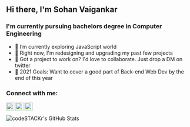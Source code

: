 ## Hi there, I'm **Sohan Vaigankar**



### I'm currently pursuing bachelors degree in Computer Engineering

- 🌱 I’m currently exploring JavaScript world
- 🔭 Right now, I'm redesigning and upgrading my past few projects
- 👯 Got a project to work on? I'd love to collaborate. Just drop a DM on twitter
- 🥅 2021 Goals: Want to cover a good part of Back-end Web Dev by the end of this year

### Connect with me:

[<img align="left" alt="Sohan Vaigankar | Twitter" width="22px" src="https://cdn.jsdelivr.net/npm/simple-icons@v3/icons/twitter.svg" />][twitter]
[<img align="left" alt="Sohan Vaigankar | LinkedIn" width="22px" src="https://cdn.jsdelivr.net/npm/simple-icons@v3/icons/linkedin.svg" />][linkedin]
[<img align="left" alt="Sohan Vaigankar | Instagram" width="22px" src="https://cdn.jsdelivr.net/npm/simple-icons@v3/icons/instagram.svg" />][instagram]


<br />
<br />

<img align="left" alt="codeSTACKr's GitHub Stats" src="https://github-readme-stats.sohanvaigankar.vercel.app/api?username=sohanvaigankar&show_icons=true&hide_border=true" />

[twitter]: https://twitter.com/sohanvaigankar
[instagram]: https://instagram.com/sohanvaigankar
[linkedin]: https://linkedin.com/in/sohanvaigankar
